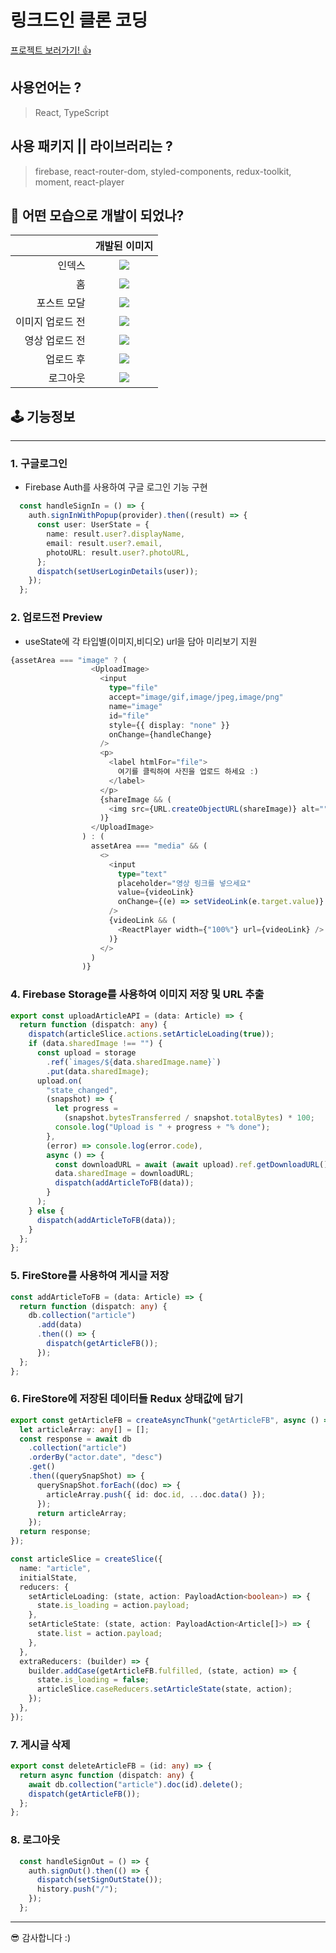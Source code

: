 # 링크드인 클론 코딩

[프로젝트 보러가기! 👍](https://linkedinclone-93ffe.web.app/)

## 사용언어는 ?
> React, TypeScript

## 사용 패키지 || 라이브러리는 ?
> firebase, react-router-dom, styled-components, redux-toolkit, moment, react-player

## 👀 어떤 모습으로 개발이 되었나? 

|                  |                                          개발된 이미지                                           |
| ---------------: | :----------------------------------------------------------------------------------------------: |
|           인덱스 | ![](https://images.velog.io/images/hoon_dev/post/ab1d83ab-2a52-45e5-8ae9-6d8e30ba694f/image.png) |
|               홈 | ![](https://images.velog.io/images/hoon_dev/post/119e918d-5d3a-426e-bc16-3d4a19fd8e07/image.png) |
|      포스트 모달 | ![](https://images.velog.io/images/hoon_dev/post/b0cc2239-5539-40fd-a510-884215e27973/image.png) |
| 이미지 업로드 전 | ![](https://images.velog.io/images/hoon_dev/post/201466c4-7d3b-4186-9b08-2b3bd0c5b626/image.png) |
|   영상 업로드 전 | ![](https://images.velog.io/images/hoon_dev/post/cbd763c8-ad26-4257-a173-d84db38755a4/image.png) |
|        업로드 후 | ![](https://images.velog.io/images/hoon_dev/post/a37eb162-6296-4e92-aacb-13324b52e3f1/image.png) |
|         로그아웃 | ![](https://images.velog.io/images/hoon_dev/post/d82973a1-8841-4b20-ad25-75f58e835162/image.png) |

## 🕹 기능정보
---
### 1. 구글로그인
- Firebase Auth를 사용하여 구글 로그인 기능 구현
  
```ts
  const handleSignIn = () => {
    auth.signInWithPopup(provider).then((result) => {
      const user: UserState = {
        name: result.user?.displayName,
        email: result.user?.email,
        photoURL: result.user?.photoURL,
      };
      dispatch(setUserLoginDetails(user));
    });
  };
```

### 2. 업로드전 Preview
- useState에 각 타입별(이미지,비디오) url을 담아 미리보기 지원
  
```ts
{assetArea === "image" ? (
                  <UploadImage>
                    <input
                      type="file"
                      accept="image/gif,image/jpeg,image/png"
                      name="image"
                      id="file"
                      style={{ display: "none" }}
                      onChange={handleChange}
                    />
                    <p>
                      <label htmlFor="file">
                        여기를 클릭하여 사진을 업로드 하세요 :)
                      </label>
                    </p>
                    {shareImage && (
                      <img src={URL.createObjectURL(shareImage)} alt="" />
                    )}
                  </UploadImage>
                ) : (
                  assetArea === "media" && (
                    <>
                      <input
                        type="text"
                        placeholder="영상 링크를 넣으세요"
                        value={videoLink}
                        onChange={(e) => setVideoLink(e.target.value)}
                      />
                      {videoLink && (
                        <ReactPlayer width={"100%"} url={videoLink} />
                      )}
                    </>
                  )
                )}
```

### 4. Firebase Storage를 사용하여 이미지 저장 및 URL 추출

```ts
export const uploadArticleAPI = (data: Article) => {
  return function (dispatch: any) {
    dispatch(articleSlice.actions.setArticleLoading(true));
    if (data.sharedImage !== "") {
      const upload = storage
        .ref(`images/${data.sharedImage.name}`)
        .put(data.sharedImage);
      upload.on(
        "state_changed",
        (snapshot) => {
          let progress =
            (snapshot.bytesTransferred / snapshot.totalBytes) * 100;
          console.log("Upload is " + progress + "% done");
        },
        (error) => console.log(error.code),
        async () => {
          const downloadURL = await (await upload).ref.getDownloadURL();
          data.sharedImage = downloadURL;
          dispatch(addArticleToFB(data));
        }
      );
    } else {
      dispatch(addArticleToFB(data));
    }
  };
};
```

### 5. FireStore를 사용하여 게시글 저장
```ts
const addArticleToFB = (data: Article) => {
  return function (dispatch: any) {
    db.collection("article")
      .add(data)
      .then(() => {
        dispatch(getArticleFB());
      });
  };
};
```

### 6. FireStore에 저장된 데이터들 Redux 상태값에 담기
```ts
export const getArticleFB = createAsyncThunk("getArticleFB", async () => {
  let articleArray: any[] = [];
  const response = await db
    .collection("article")
    .orderBy("actor.date", "desc")
    .get()
    .then((querySnapShot) => {
      querySnapShot.forEach((doc) => {
        articleArray.push({ id: doc.id, ...doc.data() });
      });
      return articleArray;
    });
  return response;
});

const articleSlice = createSlice({
  name: "article",
  initialState,
  reducers: {
    setArticleLoading: (state, action: PayloadAction<boolean>) => {
      state.is_loading = action.payload;
    },
    setArticleState: (state, action: PayloadAction<Article[]>) => {
      state.list = action.payload;
    },
  },
  extraReducers: (builder) => {
    builder.addCase(getArticleFB.fulfilled, (state, action) => {
      state.is_loading = false;
      articleSlice.caseReducers.setArticleState(state, action);
    });
  },
});
```

### 7. 게시글 삭제

```ts
export const deleteArticleFB = (id: any) => {
  return async function (dispatch: any) {
    await db.collection("article").doc(id).delete();
    dispatch(getArticleFB());
  };
};
```


### 8. 로그아웃

```ts
  const handleSignOut = () => {
    auth.signOut().then(() => {
      dispatch(setSignOutState());
      history.push("/");
    });
  };
```

---

😎 감사합니다 :)
